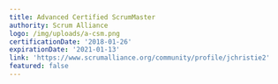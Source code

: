 ```yaml
---
title: Advanced Certified ScrumMaster
authority: Scrum Alliance
logo: /img/uploads/a-csm.png
certificationDate: '2018-01-26'
expirationDate: '2021-01-13'
link: 'https://www.scrumalliance.org/community/profile/jchristie2'
featured: false
---
```


